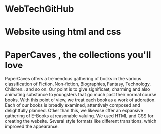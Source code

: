 # WebTechGitHub
# Website using html and css 
# PaperCaves , the collections you'll love
PaperCaves offers a tremendous gathering of books in the various classification of Fiction, Non-fiction, Biographies, Fantasy, Technology, Children.. and so on. Our point is to give significant, charming and also animating substance to youngsters that go much past their normal course books. With this point of view, we treat each book as a work of adoration. Each of our books is broadly examined, attentively composed and delightfully planned. Other than this, we likewise offer an expansive gathering of E-Books at reasonable valuing.
We used HTML and CSS for creating the website. Several style formats like different transitions, which improved the appearance.
